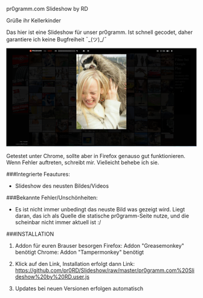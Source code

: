 pr0gramm.com Slideshow by RD

Grüße ihr Kellerkinder

Das hier ist eine Slideshow für unser pr0gramm. Ist schnell gecodet, daher garantiere ich keine Bugfreiheit ¯\_(ツ)_/¯

![pr0](https://raw.githubusercontent.com/pr0RD/Slideshow/master/Vorschau.png)

Getestet unter Chrome, sollte aber in Firefox genauso gut funktionieren. Wenn Fehler auftreten, schreibt mir. Vielleicht behebe ich sie.

###Integrierte Feautures:
- Slideshow des neusten Bildes/Videos

###Bekannte Fehler/Unschönheiten:
- Es ist nicht immer unbedingt das neuste Bild was gezeigt wird. Liegt daran, das ich als Quelle die statische pr0gramm-Seite nutze, und die scheinbar nicht immer aktuell ist :/

###INSTALLATION

1. Addon für euren Brauser besorgen
Firefox: Addon "Greasemonkey" benötigt
Chrome: Addon "Tampermonkey" benötigt

2. Klick auf den Link, Installation erfolgt dann
Link: https://github.com/pr0RD/Slideshow/raw/master/pr0gramm.com%20Slideshow%20by%20RD.user.js

3. Updates bei neuen Versionen erfolgen automatisch
